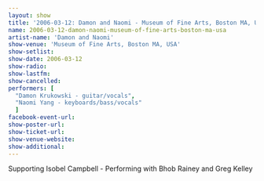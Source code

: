 ```yaml
---
layout: show
title: '2006-03-12: Damon and Naomi - Museum of Fine Arts, Boston MA, USA'
name: 2006-03-12-damon-naomi-museum-of-fine-arts-boston-ma-usa
artist-name: 'Damon and Naomi'
show-venue: 'Museum of Fine Arts, Boston MA, USA'
show-setlist: 
show-date: 2006-03-12
show-radio: 
show-lastfm: 
show-cancelled: 
performers: [
  "Damon Krukowski - guitar/vocals",
  "Naomi Yang - keyboards/bass/vocals"
  ]
facebook-event-url: 
show-poster-url: 
show-ticket-url: 
show-venue-website: 
show-additional: 
---
```


Supporting Isobel Campbell - Performing with Bhob Rainey and Greg Kelley